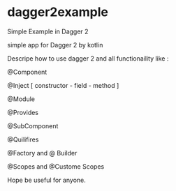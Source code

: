 # dagger2example
Simple Example in Dagger 2 

simple app for Dagger 2 by kotlin 

Descripe how to use dagger 2 and all functionaility like :
 
 @Component 

 @Inject [ constructor - field - method ]
 
 @Module
 
 @Provides
 
 @SubComponent
 
 @Quilifires
 
 @Factory and @ Builder
 
 @Scopes and @Custome Scopes 
 
 Hope be useful for anyone.
 
